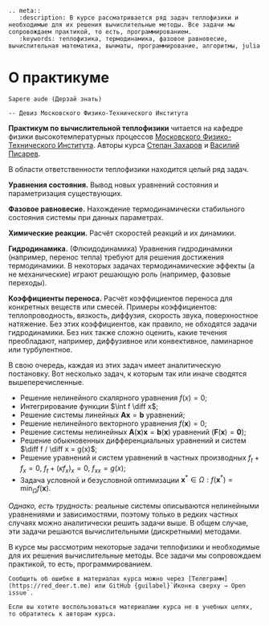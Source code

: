 ```{eval-rst}
.. meta::
   :description: В курсе рассматривается ряд задач теплофизики и необходимые для их решения вычислительные методы. Все задачи мы сопровождаем практикой, то есть, программированием.
   :keywords: теплофизика, термодинамика, фазовое равновесие, вычислительная математика, вычматы, программирование, алгоритмы, julia
```


# О практикуме

```{epigraph}
Sapere aude (Дерзай знать)

-- Девиз Московского Физико-Технического Института
```

**Практикум по вычислительной теплофизики** читается на кафедре физики высокотемпературных процессов [Московского Физико-Технического Института](https://mipt.ru/).
Авторы курса [Степан Захаров](https://scholar.google.ru/citations?user=xvp7Z9oAAAAJ) и [Василий Писарев](https://scholar.google.ru/citations?user=ZLTxwC8AAAAJ).

В области ответственности теплофизики находится целый ряд задач.

**Уравнения состояния.** Вывод новых уравнений состояния и параметризация существующих.

**Фазовое равновесие.** Нахождение термодинамически стабильного состояния системы при данных параметрах.

**Химические реакции.** Расчёт скоростей реакций и их динамики.

**Гидродинамика.** (Флюидодинамика) Уравнения гидродинамики (например, перенос тепла) требуют для решения достижения термодинамики. В некоторых задачах термодинамические эффекты (а не механические) играют решающую роль (например, фазовые переходы).

**Коэффициенты переноса.** Расчёт коэффициентов переноса для конкретных веществ или смесей. Примеры коэффициентов: теплопроводность, вязкость, диффузия, скорость звука, поверхностное натяжение. Без этих коэффициентов, как правило, не обходятся задачи гидродинамики. Без них также сложно оценить, какие течения преобладают, например, диффузивное или конвективное, ламинарное или турбулентное.

В свою очередь, каждая из этих задач имеет аналитическую постановку.
Вот несколько задач, к которым так или иначе сводятся вышеперечисленные.

- Решение нелинейного скалярного уравнения $f(x) = 0$;
- Интегрирование функции $\int f \diff x$;
- Решение системы линейных $\mathbf{A}\mathbf{x} = \mathbf{b}$ уравнений;
- Решение нелинейного векторного уравнения $f(\mathbf{x}) = 0$;
- Решение системы нелинейных $\mathbf{A}(\mathbf{x})\mathbf{x} = \mathbf{b}(\mathbf{x})$ уравнений $(\mathbf{F}(\mathbf{x}) = \mathbf{0})$;
- Решение обыкновенных дифференциальных уравнений и систем $\diff f / \diff x = g(x)$;
- Решение уравнений и систем уравнений в частных производных $f_t + f_x = 0$, $f_t + (\kappa f_x)_x = 0$, $f_{xx} = g(x)$;
- Задача условной и безусловной оптимизации $\mathbf{x}^*\in\Omega: f(\mathbf{x}^*) = \min_\Omega f(\mathbf{x})$.

*Однако, есть трудность*: реальные системы описываются нелинейными уравнениями и зависимостями, поэтому только в редких частных случаях можно аналитически решить задачи выше.
В общем случае, эти задачи решаются вычислительными (дискретными) методами.

В курсе мы рассмотрим некоторые задачи теплофизики и необходимые для их решения вычислительные методы.
Все задачи мы сопровождаем практикой, то есть, программированием.


```{tip}
Сообщить об ошибке в материалах курса можно через [Телеграмм](https://red_deer.t.me) или GitHub {guilabel}`Иконка сверху → Open issue`.

Если вы хотите воспользоваться материалами курса не в учебных целях, то обратитесь к авторам курса.
```

